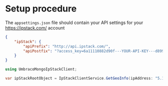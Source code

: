 # Setup procedure

The `appsettings.json` file should contain your API settings for your https://ipstack.com/ account
```json
{
	"ipStack": {
		"apiPrefix": "http://api.ipstack.com/",
		"apiPostfix": "?access_key=6a11110882d90f---YOUR-API-KEY---d8993fc3c0ce902170"
	}
}
```

```csharp
using UmbracoMongoIpStackClient;

var ipStackRootObject = IpStackClientService.GetGeoInfo(ipAddress: "5.186.64.220");
```
